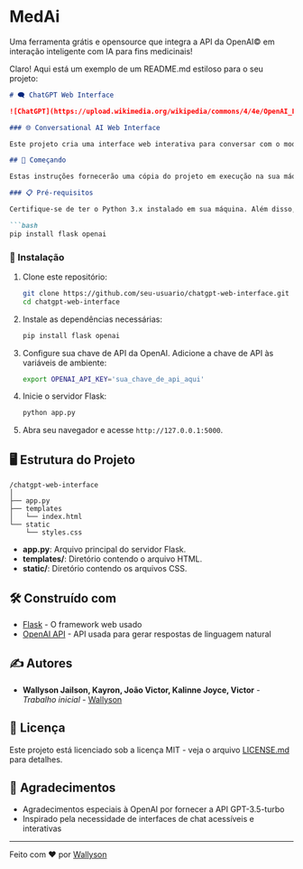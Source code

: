# MedAi
Uma ferramenta grátis e opensource que integra a API da OpenAI© em interação inteligente com IA para fins medicinais!

Claro! Aqui está um exemplo de um README.md estiloso para o seu projeto:

```markdown
# 🗨️ ChatGPT Web Interface

![ChatGPT](https://upload.wikimedia.org/wikipedia/commons/4/4e/OpenAI_Logo.svg)

### 🌐 Conversational AI Web Interface

Este projeto cria uma interface web interativa para conversar com o modelo de linguagem GPT-3.5-turbo da OpenAI usando Flask. É fácil de configurar e permite que você tenha um chatbot funcional no seu localhost.

## 🚀 Começando

Estas instruções fornecerão uma cópia do projeto em execução na sua máquina local para fins de desenvolvimento e teste.

### 📋 Pré-requisitos

Certifique-se de ter o Python 3.x instalado em sua máquina. Além disso, você precisará instalar as seguintes bibliotecas:

```bash
pip install flask openai
```

### 🔧 Instalação

1. Clone este repositório:
    ```bash
    git clone https://github.com/seu-usuario/chatgpt-web-interface.git
    cd chatgpt-web-interface
    ```

2. Instale as dependências necessárias:
    ```bash
    pip install flask openai
    ```

3. Configure sua chave de API da OpenAI. Adicione a chave de API às variáveis de ambiente:
    ```bash
    export OPENAI_API_KEY='sua_chave_de_api_aqui'
    ```

4. Inicie o servidor Flask:
    ```bash
    python app.py
    ```

5. Abra seu navegador e acesse `http://127.0.0.1:5000`.

## 🖥️ Estrutura do Projeto

```
/chatgpt-web-interface
│
├── app.py
├── templates
│   └── index.html
└── static
    └── styles.css
```

- **app.py**: Arquivo principal do servidor Flask.
- **templates/**: Diretório contendo o arquivo HTML.
- **static/**: Diretório contendo os arquivos CSS.


## 🛠️ Construído com

- [Flask](https://flask.palletsprojects.com/) - O framework web usado
- [OpenAI API](https://platform.openai.com/docs/api-reference/introduction) - API usada para gerar respostas de linguagem natural

## ✍️ Autores

- **Wallyson Jailson, Kayron, João Victor, Kalinne Joyce, Victor** - *Trabalho inicial* - [Wallyson](https://github.com/Porozin)

## 📄 Licença

Este projeto está licenciado sob a licença MIT - veja o arquivo [LICENSE.md](LICENSE.md) para detalhes.

## 🎉 Agradecimentos

- Agradecimentos especiais à OpenAI por fornecer a API GPT-3.5-turbo
- Inspirado pela necessidade de interfaces de chat acessíveis e interativas

---

Feito com ❤️ por [Wallyson](https://github.com/Porozin)
```
